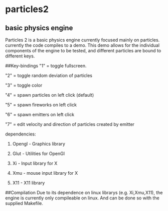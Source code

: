 particles2
==========

basic physics engine
-------

Particles 2 is a basic physics engine currently focused mainly on particles.
currently the code compiles to a demo. This demo allows for the individual 
components of the engine to be tested, and different particles are bound to 
different keys.

##Key-bindings
"1" = toggle fullscreen.

"2" = toggle random deviation of particles

"3" = toggle color

"4" = spawn particles on left click (default)

"5" = spawn fireworks on left click

"6" = spawn emitters on left click

"7" = edit velocity and direction of particles created by emitter

dependencies:
1. Opengl - Graphics library

2. Glut - Utilities for OpenGl

3. Xi - Input library for X
 
4. Xmu - mouse input library for X

5. X11 - X11 library

##Compilation
Due to its dependence on linux librarys (e.g. Xi,Xmu,X11), the engine is 
currently only compileable on linux. And can be done so with the supplied Makefile.

